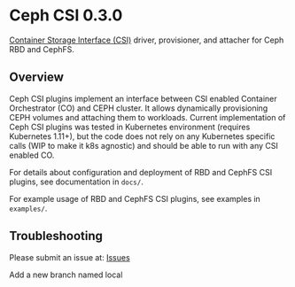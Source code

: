 # Ceph CSI 0.3.0

[Container Storage Interface (CSI)](https://github.com/container-storage-interface/) driver, provisioner, and attacher for Ceph RBD and CephFS.

## Overview

Ceph CSI plugins implement an interface between CSI enabled Container Orchestrator (CO) and CEPH cluster. It allows dynamically provisioning CEPH volumes and attaching them to workloads. Current implementation of Ceph CSI plugins was tested in Kubernetes environment (requires Kubernetes 1.11+), but the code does not rely on any Kubernetes specific calls (WIP to make it k8s agnostic) and should be able to run with any CSI enabled CO.

For details about configuration and deployment of RBD and CephFS CSI plugins, see documentation in `docs/`.

For example usage of RBD and CephFS CSI plugins, see examples in `examples/`.

## Troubleshooting

Please submit an issue at: [Issues](https://github.com/ceph/ceph-csi/issues)

Add a new branch named local

